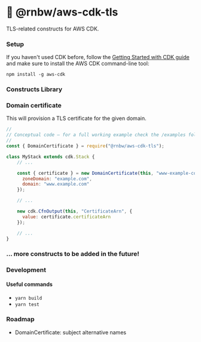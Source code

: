 # 🌈 @rnbw/aws-cdk-tls

TLS-related constructs for AWS CDK.

### Setup

If you haven't used CDK before, follow the [Getting Started with CDK guide](https://docs.aws.amazon.com/cdk/latest/guide/getting_started.html)
and make sure to install the AWS CDK command-line tool:

```
npm install -g aws-cdk
```

### Constructs Library

### Domain certificate

This will provision a TLS certificate for the given domain.

```javascript
//
// Conceptual code – for a full working example check the /examples folder.
//
const { DomainCertificate } = require("@rnbw/aws-cdk-tls");

class MyStack extends cdk.Stack {
    // ...

    const { certificate } = new DomainCertificate(this, "www-example-com-tls", {
      zoneDomain: "example.com",
      domain: "www.example.com"
    });

    // ...

    new cdk.CfnOutput(this, "CertificateArn", {
      value: certificate.certificateArn
    });

    // ...
}
```

### ... more constructs to be added in the future!

### Development

#### Useful commands

- `yarn build`
- `yarn test`

### Roadmap

- DomainCertificate: subject alternative names
